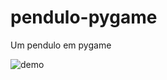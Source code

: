 # pendulo-pygame
Um pendulo em pygame  

![demo](https://media.giphy.com/media/DM47bQcWfR5XY1IpWy/giphy.gif)
